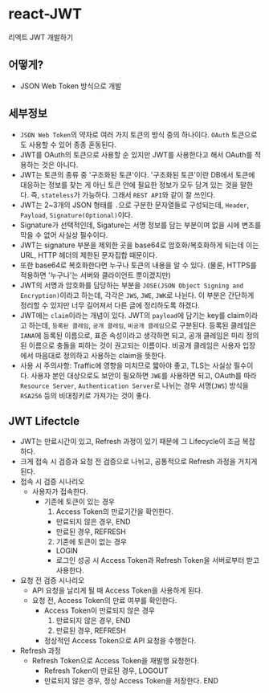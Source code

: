 # react-JWT
리엑트 JWT 개발하기

## 어떻게?
- JSON Web Token 방식으로 개발

## 세부정보 
* `JSON Web Token`의 약자로 여러 가지 토큰의 방식 중의 하나이다. `OAuth` 토큰으로도 사용할 수 있어 종종 혼동된다.
 * JWT를 OAuth의 토큰으로 사용할 순 있지만 JWT를 사용한다고 해서 OAuth를 적용하는 것은 아니다.
 * JWT는 토큰의 종류 중 '구조화된 토큰'이다. '구조화된 토큰'이란 DB에서 토큰에 대응하는 정보를 찾는 게 아닌 토큰 안에 필요한 정보가 모두 담겨 있는 것을 말한다. 즉, `stateless`가 가능하다. 그래서 `REST API`와 같이 잘 쓰인다.
 * JWT는 2~3개의 JSON 형태를 `.`으로 구분한 문자열들로 구성되는데, `Header`, `Payload`, `Signature(Optional)`이다.
 * Signature가 선택적인데, Sigature는 서명 정보를 담는 부분이며 없을 시에 변조를 막을 수 없어 사실상 필수이다.
 * JWT는 signature 부분을 제외한 곳을 base64로 암호화/복호화하게 되는데 이는 URL, HTTP 헤더의 제한된 문자집합 때문이다.
 * 또한 base64로 복호화한다면 누구나 토큰의 내용을 알 수 있다. (물론, HTTPS를 적용하면 '누구나'는 서버와 클라이언트 뿐이겠지만)
 * JWT의 서명과 암호화를 담당하는 부분을 `JOSE(JSON Object Signing and Encryption)`이라고 하는데, 각각은 `JWS`, `JWE`, `JWK`로 나뉜다. 이 부분은 간단하게 정리할 수 있지만 너무 길어져서 다른 글에 정리하도록 하겠다.
 * JWT에는 `claim`이라는 개념이 있다. JWT의 `payload`에 담기는 key를 claim이라고 하는데, `등록된 클레임`, `공개 클레임`, `비공개 클레임`으로 구분된다. 등록된 클레임은 `IANA`에 등록된 이름으로, 표준 속성이라고 생각하면 되고, 공개 클레임은 미리 정의된 이름으로 충돌을 피하는 것이 권고되는 이름이다. 비공개 클레임은 사용자 입장에서 마음대로 정의하고 사용하는 claim을 뜻한다.
 * 사용 시 주의사항: Traffic에 영향을 미치므로 짧아야 좋고, TLS는 사실상 필수이다. 사용자 본인 대상으로도 보안이 필요하면 `JWE`를 사용하면 되고, OAuth를 따라 `Resource Server`, `Authentication Server`로 나뉘는 경우 서명(`JWS`) 방식을 `RSA256` 등의 비대칭키로 가져가는 것이 좋다.

## JWT Lifectcle
* JWT는 만료시간이 있고, Refresh 과정이 있기 때문에 그 Lifecycle이 조금 복잡하다.
* 크게 접속 시 검증과 요청 전 검증으로 나뉘고, 공통적으로 Refresh 과정을 거치게 된다.
* 접속 시 검증 시나리오
  - 사용자가 접속한다.
    + 기존에 토큰이 있는 경우
      1. Access Token의 만료기간을 확인한다.
        - 만료되지 않은 경우, END
        - 만료된 경우, REFRESH
      2. 기존에 토큰이 없는 경우
        - LOGIN
        - 로그인 성공 시 Access Token과 Refresh Token을 서버로부터 받고 사용한다.
* 요청 전 검증 시나리오
  - API 요청을 날리게 될 때 Access Token을 사용하게 된다.
  - 요청 전, Access Token의 만료 여부를 확인한다.
    + Access Token이 만료되지 않은 경우
      1. 만료되지 않은 경우, END
      2. 만료된 경우, REFRESH
    + 정상적인 Access Token으로 API 요청을 수행한다.
* Refresh 과정
  - Refresh Token으로 Access Token을 재발행 요청한다.
    + Refresh Token이 만료된 경우, LOGOUT
    + 만료되지 않은 경우, 정상 Access Token을 저장한다. END
